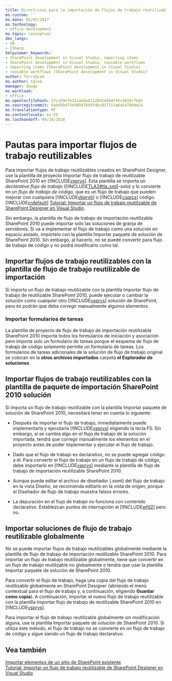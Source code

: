 ```yaml
---
title: Directrices para la importación de flujos de trabajo reutilizables | Documentos de Microsoft
ms.custom: ''
ms.date: 02/02/2017
ms.technology:
- office-development
ms.topic: conceptual
dev_langs:
- VB
- CSharp
helpviewer_keywords:
- SharePoint development in Visual Studio, importing items
- SharePoint development in Visual Studio, reusable workflows
- importing items [SharePoint development in Visual Studio]
- reusable workflows [SharePoint development in Visual Studio]
author: TerryGLee
ms.author: tglee
manager: douge
ms.workload:
- office
ms.openlocfilehash: 57ca59e7e31cabde62128d2e56df45c4819cfb65
ms.sourcegitcommit: 6a9d5bd75e50947659fd6c837111a6a547884e2a
ms.translationtype: MT
ms.contentlocale: es-ES
ms.lasthandoff: 04/16/2018
---
```

# <a name="guidelines-for-importing-reusable-workflows"></a>Pautas para importar flujos de trabajo reutilizables
  Para importar flujos de trabajo reutilizables creados en SharePoint Designer, use la plantilla de proyecto Importar flujo de trabajo de reutilizable SharePoint 2010 en [!INCLUDE[vsprvs](../sharepoint/includes/vsprvs-md.md)]. Esta plantilla se importa un *declarativa* *flujo de trabajo* ([!INCLUDE[TLA2#tla_xml](../sharepoint/includes/tla2sharptla-xml-md.md)]-solo) y lo convierte en un *flujo de trabajo de código*, que es un flujo de trabajo que pueden mejorar con cualquiera [!INCLUDE[vbprvb](../sharepoint/includes/vbprvb-md.md)] o [!INCLUDE[csprcs](../sharepoint/includes/csprcs-md.md)] código. [!INCLUDE[crdefault](../sharepoint/includes/crdefault-md.md)] [Tutorial: Importar un flujo de trabajo reutilizable de SharePoint Designer en Visual Studio](../sharepoint/walkthrough-import-a-sharepoint-designer-reusable-workflow-into-visual-studio.md).  
  
 Sin embargo, la plantilla de flujo de trabajo de importación reutilizable SharePoint 2010 puede importar sólo las soluciones de granja de servidores. Si va a implementar el flujo de trabajo como una solución en espacio aislado, impórtelo con la plantilla Importar paquete de solución de SharePoint 2010. Sin embargo, al hacerlo, no se puede convertir para flujo de trabajo de código y no podrá modificarlo como tal.  
  
## <a name="importing-reusable-workflows-by-using-the-import-reusable-workflow-template"></a>Importar flujos de trabajo reutilizables con la plantilla de flujo de trabajo reutilizable de importación  
 Si importa un flujo de trabajo reutilizable con la plantilla Importar flujo de trabajo de reutilizable SharePoint 2010, puede ejecutar o cambiar la solución como cualquier otro [!INCLUDE[vsprvs](../sharepoint/includes/vsprvs-md.md)] solución de SharePoint, pero es podrán que deba corregir manualmente algunos elementos.  
  
### <a name="importing-task-forms"></a>Importar formularios de tareas  
 La plantilla de proyecto de flujo de trabajo de importación reutilizable SharePoint 2010 importa todos los formularios de iniciación y asociación pero importa solo un formulario de tareas porque el esquema de flujo de trabajo de código solamente permite un formulario de tareas. Los formularios de tareas adicionales de la solución de flujo de trabajo original se colocan en la **otros archivos importados** carpeta **el Explorador de soluciones**.  
  
## <a name="importing-reusable-workflows-by-using-the-import-sharepoint-2010-solution-package-template"></a>Importar flujos de trabajo reutilizables con la plantilla de paquete de importación SharePoint 2010 solución  
 Si importa un flujo de trabajo reutilizable con la plantilla Importar paquete de solución de SharePoint 2010, necesitará tener en cuenta lo siguiente:  
  
-   Después de importar el flujo de trabajo, inmediatamente puede implementarla y ejecutarla [!INCLUDE[vsprvs](../sharepoint/includes/vsprvs-md.md)] eligiendo la tecla F5. Sin embargo, si se cambia algo en el flujo de trabajo de la solución importada, tendrá que corregir manualmente los elementos en el proyecto antes de poder implementar y ejecutar el flujo de trabajo.  
  
-   Dado que el flujo de trabajo es declarativo, no se puede agregar código a él. Para convertir el flujo de trabajo en un flujo de trabajo de código, debe importarlo en [!INCLUDE[vsprvs](../sharepoint/includes/vsprvs-md.md)] mediante la plantilla de flujo de trabajo de importación reutilizable SharePoint 2010.  
  
-   Aunque puede editar el archivo de diseñador (.xoml) del flujo de trabajo en la vista Diseño, se recomienda editarlo en la vista de origen, porque el Diseñador de flujo de trabajo muestra falsos errores.  
  
-   La depuración en el flujo de trabajo no funciona con contenido declarativo. Establezcan puntos de interrupción el [!INCLUDE[wfd2](../sharepoint/includes/wfd2-md.md)] pero no.  
  
## <a name="importing-globally-reusable-workflow-solutions"></a>Importar soluciones de flujo de trabajo reutilizable globalmente  
 No se puede importar flujos de trabajo reutilizables globalmente mediante la plantilla de flujo de trabajo de importación reutilizable SharePoint 2010. Para importar un flujo de trabajo reutilizable globalmente, tiene que convertir en un flujo de trabajo reutilizable no globalmente o tendrá que usar la plantilla Importar paquete de solución de SharePoint 2010.  
  
 Para convertir el flujo de trabajo, haga una copia del flujo de trabajo reutilizable globalmente en SharePoint Designer (abriendo el menú contextual para el flujo de trabajo y, a continuación, eligiendo **Guardar como copia**). A continuación, importar el nuevo flujo de trabajo reutilizable con la plantilla Importar flujo de trabajo de reutilizable SharePoint 2010 en [!INCLUDE[vsprvs](../sharepoint/includes/vsprvs-md.md)].  
  
 Para importar el flujo de trabajo reutilizable globalmente sin modificación alguna, use la plantilla Importar paquete de solución de SharePoint 2010. Si utiliza este método, el flujo de trabajo no se convierte en un flujo de trabajo de código y sigue siendo un flujo de trabajo declarativo.  
  
## <a name="see-also"></a>Vea también  
 [Importar elementos de un sitio de SharePoint existente](../sharepoint/importing-items-from-an-existing-sharepoint-site.md)   
 [Tutorial: Importar un flujo de trabajo reutilizable de SharePoint Designer en Visual Studio](../sharepoint/walkthrough-import-a-sharepoint-designer-reusable-workflow-into-visual-studio.md)  
  
  